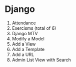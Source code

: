 # Django

1. Attendance
2. Exercisms (total of 6)
3. Django MTV
4. Modify a Model
5. Add a View
6. Add a Template
7. Add a URL
8. Admin List View with Search

